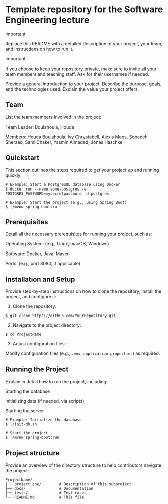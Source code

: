 # Template repository for the Software Engineering lecture

> [!IMPORTANT]
> Replace this README with a detailed description of your project, your team, and instructions on how to run it.

> [!IMPORTANT]
> If you choose to keep your repository private, make sure to invite all your team members and teaching staff. Ask for their usernames if needed.

Provide a general introduction to your project. Describe the purpose, goals, and the technologies used. Explain the value your project offers.

## Team
List the team members involved in the project:

Team Leader: Boulahoula, Houda

Members: Houda Boulahoula, Ivy Chrystabell, Alexis Moos, Sobadeh Sherzad, Sami Chaker, Yasmin Almadad, Jonas Haschke 



## Quickstart

This section outlines the steps required to get your project up and running quickly:

```bash,ignore
# Example: Start a PostgreSQL database using Docker
$ docker run --name some-postgres -e POSTGRES_PASSWORD=mysecretpassword -d postgres

# Example: Start the project (e.g., using Spring Boot)
$ ./mvnw spring-boot:ru
```

## Prerequisites

Detail all the necessary prerequisites for running your project, such as:

Operating System: (e.g., Linux, macOS, Windows)

Software: Docker, Java, Maven

Ports: (e.g., port 8080, if applicable)

## Installation and Setup

Provide step-by-step instructions on how to clone the repository, install the project, and configure it:

1. Clone the repository:
```bash,ignore
$ git clone https://github.com/YourRepository.git
```

2. Navigate to the project directory:
```bash,ignore
$ cd ProjectName
```

3. Adjust configuration files:

Modify configuration files (e.g., `.env`, `application.properties`) as required.


## Running the Project

Explain in detail how to run the project, including:

Starting the database

Initializing data (if needed, via scripts)

Starting the server

```bash,ignore
# Example: Initialize the database
$ ./init-db.sh

# Start the project
$ ./mvnw spring-boot:run
```

## Project structure
Provide an overview of the directory structure to help contributors navigate the project:
```bash,ignore
ProjectName/
├── project_one/        # Description of this subproject
├── docs/               # Documentation
├── tests/              # Test cases
└── README.md           # This file
```
